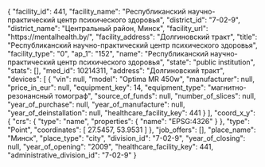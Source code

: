 {
    "facility_id": 441,
    "facility_name": "Республиканский научно-практический центр психического здоровья",
    "district_id": "7-02-9",
    "district_name": "Центральный район, Минск",
    "facility_url": "https:\/\/mentalhealth.by\/",
    "facility_address": "Долгиновский тракт",
    "title": "Республиканский научно-практический центр психического здоровья",
    "facility_type": "0",
    "ap_1": "152",
    "name": "Республиканский научно-практический центр психического здоровья",
    "state": "public institution",
    "stats": [],
    "med_id": 10214311,
    "address": "Долгиновский тракт",
    "devices": [
        {
            "vin": null,
            "model": "Optima MR 450w",
            "manufacturer": null,
            "price_in_eur": null,
            "equipment_key": 14,
            "equipment_type": "магнитно-резонансный томограф",
            "source_of_funds": null,
            "number_of_slices": null,
            "year_of_purchase": null,
            "year_of_manufacture": null,
            "year_of_deinstallation": null,
            "healthcare_facility_key": 441
        }
    ],
    "coord_x_y": {
        "crs": {
            "type": "name",
            "properties": {
                "name": "EPSG:4326"
            }
        },
        "type": "Point",
        "coordinates": [
            27.5457,
            53.9531
        ]
    },
    "job_offers": [],
    "place_name": "Минск",
    "place_type": "city",
    "division_id": "7-02-9",
    "year_of_closing": null,
    "year_of_opening": "2009",
    "healthcare_facility_key": 441,
    "administrative_division_id": "7-02-9"
}